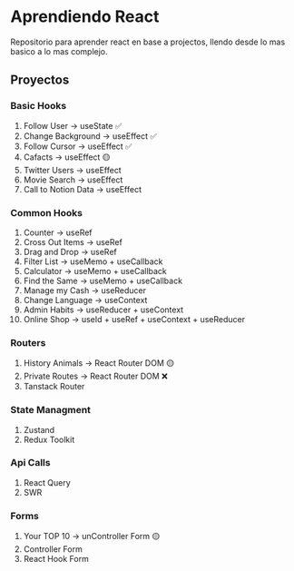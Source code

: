 # Aprendiendo React
Repositorio para aprender react en base a projectos, llendo desde lo mas basico a lo mas complejo.

## Proyectos

### Basic Hooks
1. Follow User -> useState ✅
0. Change Background -> useEffect ✅
0. Follow Cursor -> useEffect ✅
0. Cafacts -> useEffect 🟡
0. Twitter Users -> useEffect 
0. Movie Search -> useEffect
0. Call to Notion Data -> useEffect

### Common Hooks
1. Counter -> useRef
0. Cross Out Items -> useRef
0. Drag and Drop -> useRef
0. Filter List -> useMemo + useCallback
0. Calculator -> useMemo + useCallback
0. Find the Same -> useMemo + useCallback
0. Manage my Cash -> useReducer
0. Change Language -> useContext
0. Admin Habits -> useReducer + useContext
0. Online Shop -> useId + useRef + useContext + useReducer 

### Routers
1. History Animals -> React Router DOM 🟡
7. Private Routes -> React Router DOM ❌
8. Tanstack Router

### State Managment
1. Zustand
0. Redux Toolkit

### Api Calls
1. React Query
11. SWR

### Forms
1. Your TOP 10 -> unController Form 🟡
0. Controller Form
0. React Hook Form